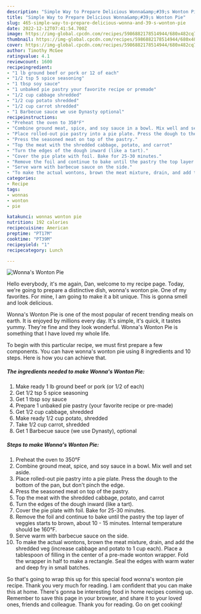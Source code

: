 ```yaml
---
description: "Simple Way to Prepare Delicious Wonna&amp;#39;s Wonton Pie"
title: "Simple Way to Prepare Delicious Wonna&amp;#39;s Wonton Pie"
slug: 465-simple-way-to-prepare-delicious-wonna-and-39-s-wonton-pie
date: 2022-12-12T07:41:54.700Z
image: https://img-global.cpcdn.com/recipes/5986882178514944/680x482cq70/wonnas-wonton-pie-recipe-main-photo.jpg
thumbnail: https://img-global.cpcdn.com/recipes/5986882178514944/680x482cq70/wonnas-wonton-pie-recipe-main-photo.jpg
cover: https://img-global.cpcdn.com/recipes/5986882178514944/680x482cq70/wonnas-wonton-pie-recipe-main-photo.jpg
author: Timothy McGee
ratingvalue: 4.1
reviewcount: 1600
recipeingredient:
- "1 lb ground beef or pork or 12 of each"
- "1/2 tsp 5 spice seasoning"
- "1 tbsp soy sauce"
- "1 unbaked pie pastry your favorite recipe or premade"
- "1/2 cup cabbage shredded"
- "1/2 cup potato shredded"
- "1/2 cup carrot shredded"
- "1 Barbecue sauce we use Dynasty optional"
recipeinstructions:
- "Preheat the oven to 350°F"
- "Combine ground meat, spice, and soy sauce in a bowl. Mix well and set aside."
- "Place rolled-out pie pastry into a pie plate. Press the dough to the bottom of the pan, but don&#39;t pinch the edge."
- "Press the seasoned meat on top of the pastry."
- "Top the meat with the shredded cabbage, potato, and carrot"
- "Turn the edges of the dough inward (like a tart)."
- "Cover the pie plate with foil. Bake for 25-30 minutes."
- "Remove the foil and continue to bake until the pastry the top layer of veggies starts to brown, about 10 - 15 minutes. Internal temperature should be 160°F."
- "Serve warm with barbecue sauce on the side."
- "To make the actual wontons, brown the meat mixture, drain, and add the shredded veg (increase cabbage and potato to 1 cup each). Place a tablespoon of filling in the center of a pre-made wonton wrapper. Fold the wrapper in half to make a rectangle. Seal the edges with warm water and deep fry in small batches."
categories:
- Recipe
tags:
- wonnas
- wonton
- pie

katakunci: wonnas wonton pie 
nutrition: 192 calories
recipecuisine: American
preptime: "PT17M"
cooktime: "PT39M"
recipeyield: "1"
recipecategory: Lunch

---
```



![Wonna&#39;s Wonton Pie](https://img-global.cpcdn.com/recipes/5986882178514944/680x482cq70/wonnas-wonton-pie-recipe-main-photo.jpg)

Hello everybody, it's me again, Dan, welcome to my recipe page. Today, we're going to prepare a distinctive dish, wonna&#39;s wonton pie. One of my favorites. For mine, I am going to make it a bit unique. This is gonna smell and look delicious.



Wonna&#39;s Wonton Pie is one of the most popular of recent trending meals on earth. It is enjoyed by millions every day. It's simple, it's quick, it tastes yummy. They're fine and they look wonderful. Wonna&#39;s Wonton Pie is something that I have loved my whole life.


To begin with this particular recipe, we must first prepare a few components. You can have wonna&#39;s wonton pie using 8 ingredients and 10 steps. Here is how you can achieve that.

<!--inarticleads1-->

##### The ingredients needed to make Wonna&#39;s Wonton Pie:

1. Make ready 1 lb ground beef or pork (or 1/2 of each)
1. Get 1/2 tsp 5 spice seasoning
1. Get 1 tbsp soy sauce
1. Prepare 1 unbaked pie pastry (your favorite recipe or pre-made)
1. Get 1/2 cup cabbage, shredded
1. Make ready 1/2 cup potato, shredded
1. Take 1/2 cup carrot, shredded
1. Get 1 Barbecue sauce (we use Dynasty), optional




<!--inarticleads2-->

##### Steps to make Wonna&#39;s Wonton Pie:

1. Preheat the oven to 350°F
1. Combine ground meat, spice, and soy sauce in a bowl. Mix well and set aside.
1. Place rolled-out pie pastry into a pie plate. Press the dough to the bottom of the pan, but don&#39;t pinch the edge.
1. Press the seasoned meat on top of the pastry.
1. Top the meat with the shredded cabbage, potato, and carrot
1. Turn the edges of the dough inward (like a tart).
1. Cover the pie plate with foil. Bake for 25-30 minutes.
1. Remove the foil and continue to bake until the pastry the top layer of veggies starts to brown, about 10 - 15 minutes. Internal temperature should be 160°F.
1. Serve warm with barbecue sauce on the side.
1. To make the actual wontons, brown the meat mixture, drain, and add the shredded veg (increase cabbage and potato to 1 cup each). Place a tablespoon of filling in the center of a pre-made wonton wrapper. Fold the wrapper in half to make a rectangle. Seal the edges with warm water and deep fry in small batches.




So that's going to wrap this up for this special food wonna&#39;s wonton pie recipe. Thank you very much for reading. I am confident that you can make this at home. There's gonna be interesting food in home recipes coming up. Remember to save this page in your browser, and share it to your loved ones, friends and colleague. Thank you for reading. Go on get cooking!
